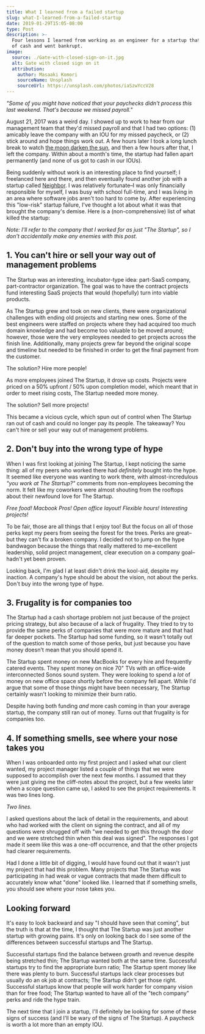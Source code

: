 ```yaml
---
title: What I learned from a failed startup
slug: what-I-learned-from-a-failed-startup
date: 2019-01-29T15:05-08:00
type: Post
description: >-
  Four lessons I learned from working as an engineer for a startup that ran out
  of cash and went bankrupt.
image:
  source: ./Gate-with-closed-sign-on-it.jpg
  alt: Gate with closed sign on it
  attribution:
    author: Masaaki Komori
    sourceName: Unsplash
    sourceUrl: https://unsplash.com/photos/iaSzwYccV28
---
```


_"Some of you might have noticed that your paychecks didn't process this last weekend. That's because we missed payroll."_

August 21, 2017 was a weird day. I showed up to work to hear from our management team that they'd missed payroll and that I had two options: (1) amicably leave the company with an IOU for my missed paycheck, or (2) stick around and hope things work out. A few hours later I took a long lunch break to watch [the moon darken the sun](https://www.washingtonpost.com/science/2018/08/14/solar-eclipse-was-one-most-watched-events-american-history-survey-finds/?noredirect=on&utm_term=.91e4f92b49cc 'Solar Eclipse 2017'), and then a few hours after that, I left the company. Within about a month's time, the startup had fallen apart permanently (and none of us got to cash in our IOUs).

Being suddenly without work is an interesting place to find yourself; I freelanced here and there, and then eventually found another job with a startup called [Neighbor](http://neighbor.com 'Neighbor: the Airbnb of Storage'). I was relatively fortunate–I was only financially responsible for myself, I was busy with school full-time, and I was living in an area where software jobs aren't too hard to come by. After experiencing this "low-risk" startup failure, I've thought a lot about what it was that brought the company's demise. Here is a (non-comprehensive) list of what killed the startup:

_Note: I'll refer to the company that I worked for as just "The Startup", so I don't accidentally make any enemies with this post._

## 1. You can't hire or sell your way out of management problems

The Startup was an interesting, incubator-type idea: part-SaaS company, part-contractor organization. The goal was to have the contract projects fund interesting SaaS projects that would (hopefully) turn into viable products.

As The Startup grew and took on new clients, there were organizational challenges with ending old projects and starting new ones. Some of the best engineers were staffed on projects where they had acquired too much domain knowledge and had become too valuable to be moved around; however, those were the very employees needed to get projects across the finish line. Additionally, many projects grew far beyond the original scope and timeline but needed to be finished in order to get the final payment from the customer.

The solution? Hire more people!

As more employees joined The Startup, it drove up costs. Projects were priced on a 50% upfront / 50% upon completion model, which meant that in order to meet rising costs, The Startup needed more money.

The solution? Sell more projects!

This became a vicious cycle, which spun out of control when The Startup ran out of cash and could no longer pay its people. The takeaway? You can't hire or sell your way out of management problems.

## 2. Don't buy into the wrong type of hype

When I was first looking at joining The Startup, I kept noticing the same thing: all of my peers who worked there had _definitely_ bought into the hype. It seemed like everyone was wanting to work there, with almost-incredulous _"you work at The Startup?"_ comments from non-employees becoming the norm. It felt like my coworkers were almost shouting from the rooftops about their newfound love for The Startup.

_Free food! Macbook Pros! Open office layout! Flexible hours! Interesting projects!_

To be fair, those are all things that I enjoy too! But the focus on all of those perks kept my peers from seeing the forest for the trees. Perks are great–but they can't fix a broken company. I decided not to jump on the hype bandwagon because the things that really mattered to me–excellent leadership, solid project management, clear execution on a company goal–hadn't yet been proven.

Looking back, I'm glad I at least didn't drink the kool-aid, despite my inaction. A company's hype should be about the vision, not about the perks. Don't buy into the wrong type of hype.

## 3. Frugality is for companies too

The Startup had a cash shortage problem not just because of the project pricing strategy, but also because of a lack of frugality. They tried to try to provide the same perks of companies that were more mature and that had far deeper pockets. The Startup had some funding, so it wasn't totally out of the question to match some of those perks, but just because you have money doesn't mean that you should spend it.

The Startup spent money on new MacBooks for every hire and frequently catered events. They spent money on nice 70" TVs with an office-wide interconnected Sonos sound system. They were looking to spend a _lot_ of money on new office space shortly before the company fell apart. While I'd argue that some of those things might have been necessary, The Startup certainly wasn't looking to minimize their burn ratio.

Despite having both funding _and_ more cash coming in than your average startup, the company still ran out of money. Turns out that frugality is for companies too.

## 4. If something smells, see where your nose takes you

When I was onboarded onto my first project and I asked what our client wanted, my project manager listed a couple of things that we were supposed to accomplish over the next few months. I assumed that they were just giving me the cliff-notes about the project, but a few weeks later when a scope question came up, I asked to see the project requirements. It was two lines long.

_Two lines._

I asked questions about the lack of detail in the requirements, and about who had worked with the client on signing the contract, and all of my questions were shrugged off with "we needed to get this through the door and we were stretched thin when this deal was signed". The responses I got made it seem like this was a one-off occurrence, and that the other projects had clearer requirements.

Had I done a little bit of digging, I would have found out that it wasn't just my project that had this problem. Many projects that The Startup was participating in had weak or vague contracts that made them difficult to accurately know what "done" looked like. I learned that if something smells, you should see where your nose takes you.

## Looking forward

It's easy to look backward and say "I should have seen that coming", but the truth is that at the time, I thought that The Startup was just another startup with growing pains. It's only on looking back do I see some of the differences between successful startups and The Startup.

Successful startups find the balance between growth and revenue despite being stretched thin; The Startup wanted both at the same time. Successful startups try to find the appropriate burn ratio; The Startup spent money like there was plenty to burn. Successful startups lack clear processes but usually do an ok job at contracts; The Startup didn't get those right. Successful startups know that people will work harder for company vision than for free food; The Startup wanted to have all of the "tech company" perks and ride the hype train.

The next time that I join a startup, I'll definitely be looking for some of these signs of success (and I'll be wary of the signs of The Startup). A paycheck is worth a lot more than an empty IOU.
